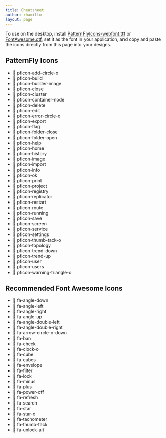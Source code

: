 ```yaml
---
title: Cheatsheet
author: rhamilto
layout: page
---
```

To use on the desktop, install [PatternFlyIcons-webfont.ttf][1] or [FontAwesome.otf][2], set it as the font in your application, and copy and paste the icons directly from this page into your designs.

<div class="row">
  <div class="col-sm-6 col-md-6">
    <h2>PatternFly Icons</h2>
    <ul class="icons list-unstyled">
      <li>
        <span class="pficon pficon-unicode-character" title="Copy to clipboard"></span>
        <span class="icon-class">pficon-add-circle-o</span>
      </li>
      <li>
        <span class="pficon pficon-unicode-character" title="Copy to clipboard"></span>
        <span class="icon-class">pficon-build</span>
      </li>
      <li>
        <span class="pficon pficon-unicode-character" title="Copy to clipboard"></span>
        <span class="icon-class">pficon-builder-image</span>
      </li>
      <li>
        <span class="pficon pficon-unicode-character" title="Copy to clipboard"></span>
        <span class="icon-class">pficon-close</span>
      </li>
      <li>
        <span class="pficon pficon-unicode-character" title="Copy to clipboard"></span>
        <span class="icon-class">pficon-cluster</span>
      </li>
      <li>
        <span class="pficon pficon-unicode-character" title="Copy to clipboard"></span>
        <span class="icon-class">pficon-container-node</span>
      </li>
      <li>
        <span class="pficon pficon-unicode-character" title="Copy to clipboard"></span>
        <span class="icon-class">pficon-delete</span>
      </li>
      <li>
        <span class="pficon pficon-unicode-character" title="Copy to clipboard"></span>
        <span class="icon-class">pficon-edit</span>
      </li>
      <li>
        <span class="pficon pficon-unicode-character" title="Copy to clipboard"></span>
        <span class="icon-class">pficon-error-circle-o</span>
      </li>
      <li>
        <span class="pficon pficon-unicode-character" title="Copy to clipboard"></span>
        <span class="icon-class">pficon-export</span>
      </li>
      <li>
        <span class="pficon pficon-unicode-character" title="Copy to clipboard"></span>
        <span class="icon-class">pficon-flag</span>
      </li>
      <li>
        <span class="pficon pficon-unicode-character" title="Copy to clipboard"></span>
        <span class="icon-class">pficon-folder-close</span>
      </li>
      <li>
        <span class="pficon pficon-unicode-character" title="Copy to clipboard"></span>
        <span class="icon-class">pficon-folder-open</span>
      </li>
      <li>
        <span class="pficon pficon-unicode-character" title="Copy to clipboard"></span>
        <span class="icon-class">pficon-help</span>
      </li>
      <li>
        <span class="pficon pficon-unicode-character" title="Copy to clipboard"></span>
        <span class="icon-class">pficon-home</span>
      </li>
      <li>
        <span class="pficon pficon-unicode-character" title="Copy to clipboard"></span>
        <span class="icon-class">pficon-history</span>
      </li>
      <li>
        <span class="pficon pficon-unicode-character" title="Copy to clipboard"></span>
        <span class="icon-class">pficon-image</span>
      </li>
      <li>
        <span class="pficon pficon-unicode-character" title="Copy to clipboard"></span>
        <span class="icon-class">pficon-import</span>
      </li>
      <li>
        <span class="pficon pficon-unicode-character" title="Copy to clipboard"></span>
        <span class="icon-class">pficon-info</span>
      </li>
      <li>
        <span class="pficon pficon-unicode-character" title="Copy to clipboard"></span>
        <span class="icon-class">pficon-ok</span>
      </li>
      <li>
        <span class="pficon pficon-unicode-character" title="Copy to clipboard"></span>
        <span class="icon-class">pficon-print</span>
      </li>
      <li>
        <span class="pficon pficon-unicode-character" title="Copy to clipboard"></span>
        <span class="icon-class">pficon-project</span>
      </li>
     <li>
        <span class="pficon pficon-unicode-character" title="Copy to clipboard"></span>
        <span class="icon-class">pficon-registry</span>
      </li>
      <li>
        <span class="pficon pficon-unicode-character" title="Copy to clipboard"></span>
        <span class="icon-class">pficon-replicator</span>
      </li>
      <li>
        <span class="pficon pficon-unicode-character" title="Copy to clipboard"></span>
        <span class="icon-class">pficon-restart</span>
      </li>
      <li>
        <span class="pficon pficon-unicode-character" title="Copy to clipboard"></span>
        <span class="icon-class">pficon-route</span>
      </li>
      <li>
        <span class="pficon pficon-unicode-character" title="Copy to clipboard"></span>
        <span class="icon-class">pficon-running</span>
      </li>
      <li>
        <span class="pficon pficon-unicode-character" title="Copy to clipboard"></span>
        <span class="icon-class">pficon-save</span>
      </li>
      <li>
        <span class="pficon pficon-unicode-character" title="Copy to clipboard"></span>
        <span class="icon-class">pficon-screen</span>
      </li>
      <li>
        <span class="pficon pficon-unicode-character" title="Copy to clipboard"></span>
        <span class="icon-class">pficon-service</span>
      </li>
      <li>
        <span class="pficon pficon-unicode-character" title="Copy to clipboard"></span>
        <span class="icon-class">pficon-settings</span>
      </li>
      <li>
        <span class="pficon pficon-unicode-character" title="Copy to clipboard"></span>
        <span class="icon-class">pficon-thumb-tack-o</span>
      </li>
      <li>
        <span class="pficon pficon-unicode-character" title="Copy to clipboard"></span>
        <span class="icon-class">pficon-topology</span>
      </li>
      <li>
        <span class="pficon pficon-unicode-character" title="Copy to clipboard"></span>
        <span class="icon-class">pficon-trend-down</span>
      </li>
      <li>
        <span class="pficon pficon-unicode-character" title="Copy to clipboard"></span>
        <span class="icon-class">pficon-trend-up</span>
      </li>
      <li>
        <span class="pficon pficon-unicode-character" title="Copy to clipboard"></span>
        <span class="icon-class">pficon-user</span>
      </li>
      <li>
        <span class="pficon pficon-unicode-character" title="Copy to clipboard"></span>
        <span class="icon-class">pficon-users</span>
      </li>
      <li>
        <span class="pficon pficon-unicode-character" title="Copy to clipboard"></span>
        <span class="icon-class">pficon-warning-triangle-o</span>
      </li>
    </ul>
  </div>
  <div class="col-sm-6 col-md-6">
    <h2>Recommended Font Awesome Icons</h2>
    <ul class="icons list-unstyled">
      <li>
        <span class="fa fa-unicode-character" title="Copy to clipboard"></span>
        <span class="icon-class">fa-angle-down</span>
      </li>
      <li>
        <span class="fa fa-unicode-character" title="Copy to clipboard"></span>
        <span class="icon-class">fa-angle-left</span>
      </li>
      <li>
        <span class="fa fa-unicode-character" title="Copy to clipboard"></span>
        <span class="icon-class">fa-angle-right</span>
      </li>
      <li>
        <span class="fa fa-unicode-character" title="Copy to clipboard"></span>
        <span class="icon-class">fa-angle-up</span>
      </li>
      <li>
        <span class="fa fa-unicode-character" title="Copy to clipboard"></span>
        <span class="icon-class">fa-angle-double-left</span>
      </li>
      <li>
        <span class="fa fa-unicode-character" title="Copy to clipboard"></span>
        <span class="icon-class">fa-angle-double-right</span>
      </li>
      <li>
        <span class="fa fa-unicode-character" title="Copy to clipboard"></span>
        <span class="icon-class">fa-arrow-circle-o-down</span>
      </li>
      <li>
        <span class="fa fa-unicode-character" title="Copy to clipboard"></span>
        <span class="icon-class">fa-ban</span>
      </li>
      <li>
        <span class="fa fa-unicode-character" title="Copy to clipboard"></span>
        <span class="icon-class">fa-check</span>
      </li>
      <li>
        <span class="fa fa-unicode-character" title="Copy to clipboard"></span>
        <span class="icon-class">fa-clock-o</span>
      </li>
      <li>
        <span class="fa fa-unicode-character" title="Copy to clipboard"></span>
        <span class="icon-class">fa-cube</span>
      </li>
      <li>
        <span class="fa fa-unicode-character" title="Copy to clipboard"></span>
        <span class="icon-class">fa-cubes</span>
      </li>
      <li>
        <span class="fa fa-unicode-character" title="Copy to clipboard"></span>
        <span class="icon-class">fa-envelope</span>
      </li>
      <li>
        <span class="fa fa-unicode-character" title="Copy to clipboard"></span>
        <span class="icon-class">fa-filter</span>
      </li>
      <li>
        <span class="fa fa-unicode-character" title="Copy to clipboard"></span>
        <span class="icon-class">fa-lock</span>
      </li>
      <li>
        <span class="fa fa-unicode-character" title="Copy to clipboard"></span>
        <span class="icon-class">fa-minus</span>
      </li>
      <li>
        <span class="fa fa-unicode-character" title="Copy to clipboard"></span>
        <span class="icon-class">fa-plus</span>
      </li>
      <li>
        <span class="fa fa-unicode-character" title="Copy to clipboard"></span>
        <span class="icon-class">fa-power-off</span>
      </li>
      <li>
        <span class="fa fa-unicode-character" title="Copy to clipboard"></span>
        <span class="icon-class">fa-refresh</span>
      </li>
      <li>
        <span class="fa fa-unicode-character" title="Copy to clipboard"></span>
        <span class="icon-class">fa-search</span>
      </li>
      <li>
        <span class="fa fa-unicode-character" title="Copy to clipboard"></span>
        <span class="icon-class">fa-star</span>
      </li>
      <li>
        <span class="fa fa-unicode-character" title="Copy to clipboard"></span>
        <span class="icon-class">fa-star-o</span>
      </li>
      <li>
        <span class="fa fa-unicode-character" title="Copy to clipboard"></span>
        <span class="icon-class">fa-tachometer</span>
      </li>
      <li>
        <span class="fa fa-unicode-character" title="Copy to clipboard"></span>
        <span class="icon-class">fa-thumb-tack</span>
      </li>
      <li>
        <span class="fa fa-unicode-character" title="Copy to clipboard"></span>
        <span class="icon-class">fa-unlock-alt</span>
      </li>
    </ul>
  </div>
</div>

<script>
  $('[class*="unicode-character"]').tooltip();
  var clipboard = new Clipboard('[class*="unicode-character"]', {
    target: function (trigger) {
      return trigger;
    }
  });
  clipboard.on('success', function (e) {
    $(e.trigger)
      .attr('title', 'Copied!')
      .tooltip('fixTitle')
      .tooltip('show')
      .attr('title', 'Copy to clipboard')
      .tooltip('fixTitle')
    e.clearSelection()
  });
  clipboard.on('error', function (e) {
    var fallbackMsg = /Mac/i.test(navigator.userAgent) ? 'Press \u2318C to copy' : 'Press Ctrl-C to copy'
    $(e.trigger)
      .attr('title', fallbackMsg)
      .tooltip('fixTitle')
      .tooltip('show')
      .attr('title', 'Copy to clipboard')
      .tooltip('fixTitle')
  });
</script>

 [1]: https://rawgit.com/patternfly/patternfly/master/dist/fonts/PatternFlyIcons-webfont.ttf
 [2]: https://rawgit.com/patternfly/patternfly/master/components/font-awesome/fonts/FontAwesome.otf
